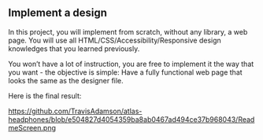 ## Implement a design

In this project, you will implement from scratch, without any library, a web page. You will use all HTML/CSS/Accessibility/Responsive design knowledges that you learned previously.

You won’t have a lot of instruction, you are free to implement it the way that you want - the objective is simple: Have a fully functional web page that looks the same as the designer file.

Here is the final result:

https://github.com/TravisAdamson/atlas-headphones/blob/e504827d4054359ba8ab0467ad494ce37b968043/ReadmeScreen.png
